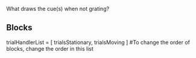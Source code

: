 What draws the cue(s) when not grating?

## Blocks

trialHandlerList = [ trialsStationary, trialsMoving ] #To change the order of blocks, change the order in this list
